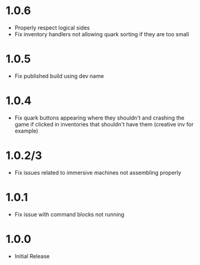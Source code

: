 # 1.0.6
- Properly respect logical sides
- Fix inventory handlers not allowing quark sorting if they are too small

# 1.0.5
- Fix published build using dev name

# 1.0.4
- Fix quark buttons appearing where they shouldn't and crashing the game if clicked in inventories that shouldn't 
  have them (creative inv for example)

# 1.0.2/3
- Fix issues related to immersive machines not assembling properly

# 1.0.1
- Fix issue with command blocks not running

# 1.0.0
- Initial Release